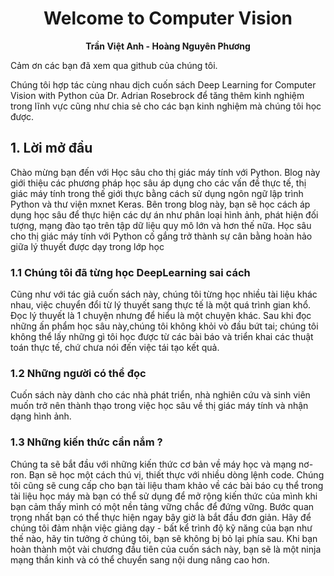 # <center> Welcome to Computer Vision</center>
 **<center>Trần Việt Anh - Hoàng Nguyên Phương</center>** 

Cảm ơn các bạn đã xem qua github của chúng tôi. 

Chúng tôi hợp tác cùng nhau dịch cuốn sách Deep Learning for Computer Vision with Python của Dr. Adrian Rosebrock để tăng thêm kinh nghiệm trong lĩnh vực cũng như chia sẻ cho các bạn kinh nghiệm mà chúng tôi học được.

## 1. Lời mở đầu

Chào mừng bạn đến với Học sâu cho thị giác máy tính với Python. Blog này giới thiệu các phương pháp học sâu áp dụng cho các vấn đề thực tế, thị giác máy tính trong thế giới thực bằng cách sử dụng ngôn ngữ lập trình Python và thư viện mxnet Keras. Bên trong blog này, bạn sẽ học cách áp dụng học sâu để thực hiện các dự án như phân loại hình ảnh, phát hiện đối tượng, mạng đào tạo trên tập dữ liệu quy mô lớn và hơn thế nữa. Học sâu cho thị giác máy tính với Python cố gắng trở thành sự cân bằng hoàn hảo giữa lý thuyết được dạy trong lớp học
### 1.1 Chúng tôi đã từng học DeepLearning sai cách

Cũng như với tác giả cuốn sách này, chúng tôi từng học nhiều tài liệu khác nhau, việc chuyển đổi từ lý thuyết sang thực tế là một quá trình gian khổ. Đọc lý thuyết là 1 chuyện nhưng để hiểu là một chuyện khác.
Sau khi đọc những ấn phẩm học sâu này,chúng tôi không khỏi vò đầu bứt tai; chúng tôi không thể lấy những gì tôi học được từ các bài báo và triển khai các thuật toán thực tế, chứ chưa nói đến việc tái tạo kết quả.

### 1.2 Những người có thể đọc

Cuốn sách này dành cho các nhà phát triển, nhà nghiên cứu và sinh viên muốn trở nên thành thạo trong việc học sâu về thị giác máy tính và nhận dạng hình ảnh.

### 1.3 Những kiến thức cần nắm ?

Chúng ta sẽ bắt đầu với những kiến thức cơ bản về máy học và mạng nơ-ron. Bạn sẽ học một cách thú vị, thiết thực với nhiều dòng lệnh code. Chúng tôi cũng sẽ cung cấp cho bạn tài liệu tham khảo về các bài báo cụ thể trong tài liệu học máy mà bạn có thể sử dụng để mở rộng kiến thức của mình khi bạn cảm thấy mình có một nền tảng vững chắc để đứng vững.
 Bước quan trọng nhất bạn có thể thực hiện ngay bây giờ là bắt đầu đơn giản. Hãy để chúng tôi đảm nhận việc giảng dạy - bất kể trình độ kỹ năng của bạn như thế nào, hãy tin tưởng ở chúng tôi, bạn sẽ không bị bỏ lại phía sau. Khi bạn hoàn thành một vài chương đầu tiên của cuốn sách này, bạn sẽ là một ninja mạng thần kinh và có thể chuyển sang nội dung nâng cao hơn.
